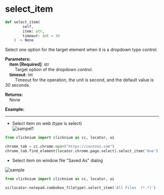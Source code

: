 # select_item
```python
def select_item(
        self,
        item: str,
        timeout: int = 30
    ) -> None
```  

Select one option for the target element when it is a dropdown type control.

**Parameters:**  
    &emsp;**item [Required]**: str   
        &emsp;&emsp; Target option of the dropdown control.  
    &emsp;**timeout**: int  
        &emsp;&emsp; Timeout for the operation, the unit is second, and the default value is 30 seconds.   

**Returns:**  
    &emsp;None

**Example:**
***
- Select item on web (type is select)  
![sampel1](../../../img/select-item-sample1.png)

```python
from clicknium import clicknium as cc, locator, ui

chrome_tab = cc.chrome.open("https://contoso.com")
chrome_tab.find_element(locator.chrome.page.select).select_item('One')

```
-  Select item on window file "Saved As" dialog  

![sample](../../../img/select_item_sample2.png)  
```python
from clicknium import clicknium as cc, locator, ui

ui(locator.notepad.combobox_filetype).select_item('All Files  (*.*)')

```